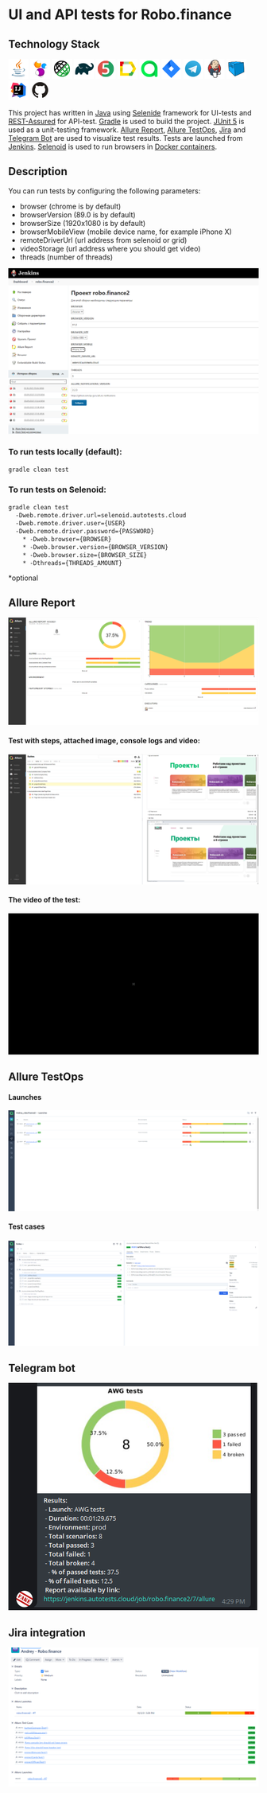 # UI and API tests for Robo.finance

## Technology Stack
![](https://github.com/dubograev/robofinance_tests/blob/master/src/test/resources/files/icons/Java.png "Java")
![](https://github.com/dubograev/robofinance_tests/blob/master/src/test/resources/files/icons/Selenide.png "Selenide")
![](https://github.com/dubograev/robofinance_tests/blob/master/src/test/resources/files/icons/Rest-Assured.png "REST-Assured")
![](https://github.com/dubograev/robofinance_tests/blob/master/src/test/resources/files/icons/Gradle.png "Gradle")
![](https://github.com/dubograev/robofinance_tests/blob/master/src/test/resources/files/icons/JUnit5.png "JUnit 5")
![](https://github.com/dubograev/robofinance_tests/blob/master/src/test/resources/files/icons/Allure_Report.png "Allure Report")
![](https://github.com/dubograev/robofinance_tests/blob/master/src/test/resources/files/icons/AllureTestOps.png "Allure TestOps")
![](https://github.com/dubograev/robofinance_tests/blob/master/src/test/resources/files/icons/Jira.png "JIRA")
![](https://github.com/dubograev/robofinance_tests/blob/master/src/test/resources/files/icons/Telegram.png "Telegram Bot")
![](https://github.com/dubograev/robofinance_tests/blob/master/src/test/resources/files/icons/Jenkins.png "Jenkins")
![](https://github.com/dubograev/robofinance_tests/blob/master/src/test/resources/files/icons/Selenoid.png "Selenoid")
![](https://github.com/dubograev/robofinance_tests/blob/master/src/test/resources/files/icons/Intelij_IDEA.png "IntelliJ IDEA")
![](https://github.com/dubograev/robofinance_tests/blob/master/src/test/resources/files/icons/Github.png "GitHub")

This project has written in [Java](https://go.java/) using [Selenide](https://selenide.org/) framework for UI-tests 
and [REST-Assured](https://rest-assured.io/) for API-test. [Gradle](https://gradle.org/) is used to build the project.
[JUnit 5](https://junit.org/junit5/) is used as a unit-testing framework. [Allure Report](http://allure.qatools.ru/), 
[Allure TestOps](https://docs.qameta.io/allure-testops/), [Jira](https://www.atlassian.com/software/jira) and 
[Telegram Bot](https://github.com/qa-guru/allure-notifications) are used to visualize test results. Tests are launched 
from [Jenkins](https://github.com/EIOmelyashchik/qa_guru_final_project/blob/master). [Selenoid](https://aerokube.com/selenoid/) 
is used to run browsers in [Docker containers](https://www.docker.com/resources/what-container).


## Description
You can run tests by configuring the following parameters:
- browser (chrome is by default)
- browserVersion (89.0 is by default)
- browserSize (1920x1080 is by default)
- browserMobileView (mobile device name, for example iPhone X)
- remoteDriverUrl (url address from selenoid or grid)
- videoStorage (url address where you should get video)
- threads (number of threads)

![](src/test/resources/files/jenkins_params.png "Jenkins")

### To run tests locally (default):
`gradle clean test`

### To run tests on Selenoid:
```
gradle clean test
  -Dweb.remote.driver.url=selenoid.autotests.cloud
  -Dweb.remote.driver.user={USER}
  -Dweb.remote.driver.password={PASSWORD}
    * -Dweb.browser={BROWSER}
    * -Dweb.browser.version={BROWSER_VERSION}
    * -Dweb.browser.size={BROWSER_SIZE}
    * -Dthreads={THREADS_AMOUNT}
```
*optional

## Allure Report
![](src/test/resources/files/allure_report.png "Allure Report")

#### Test with steps, attached image, console logs and video:
![](src/test/resources/files/allure_report_2.png "Allure Report with steps")

#### The video of the test:
![](src/test/resources/files/video_robo.finance.gif "Video from Selenoid")

## Allure TestOps
#### Launches
![](src/test/resources/files/allure_testops_launches.png "Allure TestOps Launches")

#### Test cases
![](src/test/resources/files/allure_testops_test_cases.png "Allure TestOps Test Cases")

## Telegram bot
![](src/test/resources/files/telegram_bot.png "Telegram bot")

## Jira integration
![](src/test/resources/files/Jira.png "Jira Integration")
